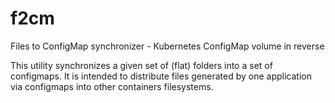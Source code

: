 # f2cm
Files to ConfigMap synchronizer - Kubernetes ConfigMap volume in reverse

This utility synchronizes a given set of (flat) folders into a set of configmaps. It is intended to distribute files generated by one application via configmaps into other containers filesystems.
